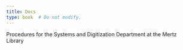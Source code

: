 ```yaml
---
title: Docs
type: book  # Do not modify.
---
```


Procedures for the Systems and Digitization Department at the Mertz Library

